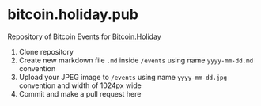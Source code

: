 # bitcoin.holiday.pub

Repository of Bitcoin Events for [Bitcoin.Holiday](https://Bitcoin.Holiday)

1. Clone repository
2. Create new markdown file `.md` inside `/events` using name `yyyy-mm-dd.md` convention
3. Upload your JPEG image to `/events` using name `yyyy-mm-dd.jpg` convention and width of 1024px wide
4. Commit and make a pull request here 
